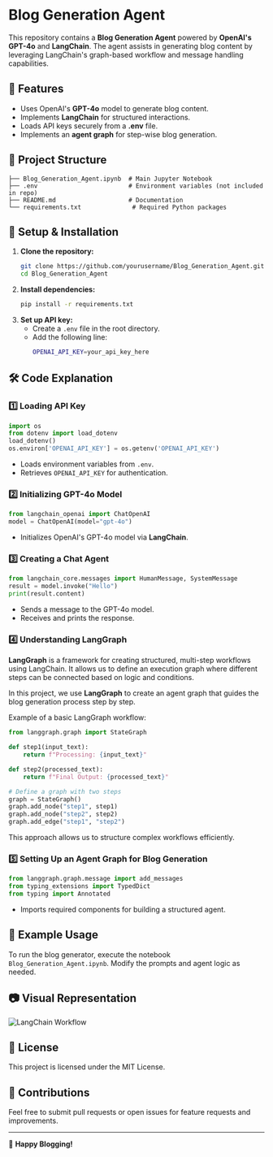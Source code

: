 # Blog Generation Agent

This repository contains a **Blog Generation Agent** powered by **OpenAI's GPT-4o** and **LangChain**. The agent assists in generating blog content by leveraging LangChain's graph-based workflow and message handling capabilities.

## 📌 Features
- Uses OpenAI's **GPT-4o** model to generate blog content.
- Implements **LangChain** for structured interactions.
- Loads API keys securely from a **.env** file.
- Implements an **agent graph** for step-wise blog generation.

## 📂 Project Structure
```
├── Blog_Generation_Agent.ipynb  # Main Jupyter Notebook
├── .env                         # Environment variables (not included in repo)
├── README.md                    # Documentation
└── requirements.txt              # Required Python packages
```

## 🔧 Setup & Installation
1. **Clone the repository:**
   ```sh
   git clone https://github.com/yourusername/Blog_Generation_Agent.git
   cd Blog_Generation_Agent
   ```
2. **Install dependencies:**
   ```sh
   pip install -r requirements.txt
   ```
3. **Set up API key:**
   - Create a `.env` file in the root directory.
   - Add the following line:
     ```sh
     OPENAI_API_KEY=your_api_key_here
     ```

## 🛠️ Code Explanation
### 1️⃣ Loading API Key
```python
import os
from dotenv import load_dotenv
load_dotenv()
os.environ['OPENAI_API_KEY'] = os.getenv('OPENAI_API_KEY')
```
- Loads environment variables from `.env`.
- Retrieves `OPENAI_API_KEY` for authentication.

### 2️⃣ Initializing GPT-4o Model
```python
from langchain_openai import ChatOpenAI
model = ChatOpenAI(model="gpt-4o")
```
- Initializes OpenAI's GPT-4o model via **LangChain**.

### 3️⃣ Creating a Chat Agent
```python
from langchain_core.messages import HumanMessage, SystemMessage
result = model.invoke("Hello")
print(result.content)
```
- Sends a message to the GPT-4o model.
- Receives and prints the response.

### 4️⃣ Understanding LangGraph
**LangGraph** is a framework for creating structured, multi-step workflows using LangChain. It allows us to define an execution graph where different steps can be connected based on logic and conditions.

In this project, we use **LangGraph** to create an agent graph that guides the blog generation process step by step.

Example of a basic LangGraph workflow:
```python
from langgraph.graph import StateGraph

def step1(input_text):
    return f"Processing: {input_text}"

def step2(processed_text):
    return f"Final Output: {processed_text}"

# Define a graph with two steps
graph = StateGraph()
graph.add_node("step1", step1)
graph.add_node("step2", step2)
graph.add_edge("step1", "step2")
```
This approach allows us to structure complex workflows efficiently.

### 5️⃣ Setting Up an Agent Graph for Blog Generation
```python
from langgraph.graph.message import add_messages
from typing_extensions import TypedDict
from typing import Annotated
```
- Imports required components for building a structured agent.

## 📌 Example Usage
To run the blog generator, execute the notebook `Blog_Generation_Agent.ipynb`. Modify the prompts and agent logic as needed.

## 📷 Visual Representation
![LangChain Workflow](https://raw.githubusercontent.com/langchain-ai/langchain/main/docs/assets/langchain.svg)

## 📜 License
This project is licensed under the MIT License.

## 🤝 Contributions
Feel free to submit pull requests or open issues for feature requests and improvements.

---
🚀 **Happy Blogging!**


